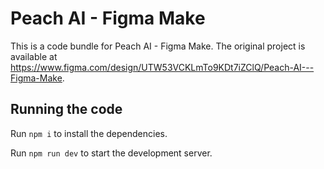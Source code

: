 
  # Peach AI - Figma Make

  This is a code bundle for Peach AI - Figma Make. The original project is available at https://www.figma.com/design/UTW53VCKLmTo9KDt7iZClQ/Peach-AI---Figma-Make.

  ## Running the code

  Run `npm i` to install the dependencies.

  Run `npm run dev` to start the development server.
  